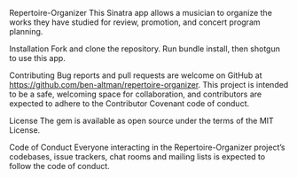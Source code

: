 Repertoire-Organizer
This Sinatra app allows a musician to organize the works they have studied for review, promotion, and concert program planning.

Installation
Fork and clone the repository. Run bundle install, then shotgun to use this app.

Contributing
Bug reports and pull requests are welcome on GitHub at https://github.com/ben-altman/repertoire-organizer. This project is intended to be a safe, welcoming space for collaboration, and contributors are expected to adhere to the Contributor Covenant code of conduct.

License
The gem is available as open source under the terms of the MIT License.

Code of Conduct
Everyone interacting in the Repertoire-Organizer project’s codebases, issue trackers, chat rooms and mailing lists is expected to follow the code of conduct.